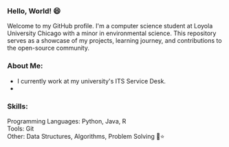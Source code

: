 ### Hello, World! 😄 
Welcome to my GitHub profile. I'm a computer science student at Loyola University Chicago with a minor in environmental science. This repository serves as a showcase of my projects, learning journey, and contributions to the open-source community.
### About Me:
* I currently work at my university's ITS Service Desk.
* 
### Skills: 
Programming Languages: Python, Java, R <br />
Tools: Git <br />
Other: Data Structures, Algorithms, Problem Solving
🚀⭐️
